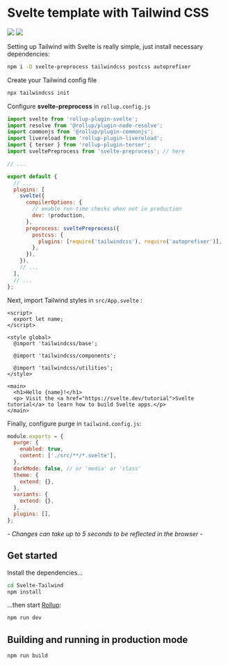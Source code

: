 # Svelte template with Tailwind CSS

![](https://upload.wikimedia.org/wikipedia/commons/thumb/1/1b/Svelte_Logo.svg/199px-Svelte_Logo.svg.png) ![](https://seeklogo.com/images/T/tailwind-css-logo-5AD4175897-seeklogo.com.png)

Setting up Tailwind with Svelte is really simple, just install necessary dependencies:

```sh
npm i -D svelte-preprocess tailwindcss postcss autoprefixer
```

Create your Tailwind config file

```sh
npx tailwindcss init
```

Configure **svelte-preprocess** in `rollup.config.js`

```js
import svelte from 'rollup-plugin-svelte';
import resolve from '@rollup/plugin-node-resolve';
import commonjs from '@rollup/plugin-commonjs';
import livereload from 'rollup-plugin-livereload';
import { terser } from 'rollup-plugin-terser';
import sveltePreprocess from 'svelte-preprocess'; // here

// ...

export default {
  // ...
  plugins: [
    svelte({
      compilerOptions: {
        // enable run-time checks when not in production
        dev: !production,
      },
      preprocess: sveltePreprocess({
        postcss: {
          plugins: [require('tailwindcss'), require('autoprefixer')],
        },
      }),
    }),
    // ...
  ],
  // ...
};
```

Next, import Tailwind styles in `src/App.svelte` :

```svelte
<script>
  export let name;
</script>

<style global>
  @import 'tailwindcss/base';

  @import 'tailwindcss/components';

  @import 'tailwindcss/utilities';
</style>

<main>
  <h1>Hello {name}!</h1>
  <p> Visit the <a href="https://svelte.dev/tutorial">Svelte tutorial</a> to learn how to build Svelte apps.</p>
</main>
```

Finally, configure purge in `tailwind.config.js`:

```js
module.exports = {
  purge: {
    enabled: true,
    content: ['./src/**/*.svelte'],
  },
  darkMode: false, // or 'media' or 'class'
  theme: {
    extend: {},
  },
  variants: {
    extend: {},
  },
  plugins: [],
};
```

*- Changes can take up to 5 seconds to be reflected in the browser -*

## Get started

Install the dependencies...

```bash
cd Svelte-Tailwind
npm install
```

...then start [Rollup](https://rollupjs.org):

```bash
npm run dev
```

## Building and running in production mode

```bash
npm run build
```
